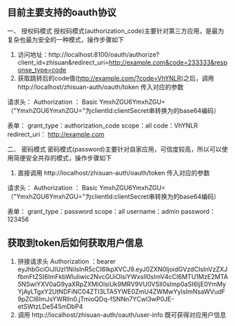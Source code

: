 ## 目前主要支持的oauth协议
一、 授权码模式
授权码模式(authorization_code)主要针对第三方应用，是最为复杂也最为安全的一种模式，操作步骤如下
1. 访问地址：http://localhost:8100/oauth/authorize?client_id=zhisuan&redirect_uri=http://example.com&code=233333&response_type=code
2. 获取跳转后的code值(http://example.com/?code=VhYNLR)之后，调用 http://localhost/zhisuan-auth/oauth/token 传入对应的参数

请求头：
Authorization ： Basic YmxhZGU6YmxhZGU= （"YmxhZGU6YmxhZGU="为clientId:clientSecret串转换为的base64编码）

表单：
grant_type：authorization_code
scope：all
code：VhYNLR
redirect_uri： http://example.com

二、 密码模式
密码模式(password)主要针对自家应用，可信度较高，所以可以使用简便安全共存的模式，操作步骤如下
1. 直接调用 http://localhost/zhisuan-auth/oauth/token 传入对应的参数

请求头：
Authorization ： Basic YmxhZGU6YmxhZGU= （"YmxhZGU6YmxhZGU="为clientId:clientSecret串转换为的base64编码）

表单：
grant_type：password
scope：all
username：admin
password：123456

## 获取到token后如何获取用户信息
1. 拼接请求头
Authorization ：bearer eyJhbGciOiJIUzI1NiIsInR5cCI6IkpXVCJ9.eyJ0ZXN0IjoidGVzdCIsInVzZXJfbmFtZSI6ImFkbWluIiwic2NvcGUiOlsiYWxsIl0sImV4cCI6MTU1MzE2MTA5NSwiYXV0aG9yaXRpZXMiOlsiUk9MRV9VU0VSIl0sImp0aSI6IjE0YmMyYjAyLTgxY2UtNDFiNC04ZTI3LTA5YWE0ZmU4ZWMwYyIsImNsaWVudF9pZCI6ImJsYWRlIn0.jTmioQDq-fSNNn7YCwl3wP0JE-etSWtzLDe545mDbP4
2. 调用 http://localhost/zhisuan-auth/oauth/user-info 既可获得对应用户信息
